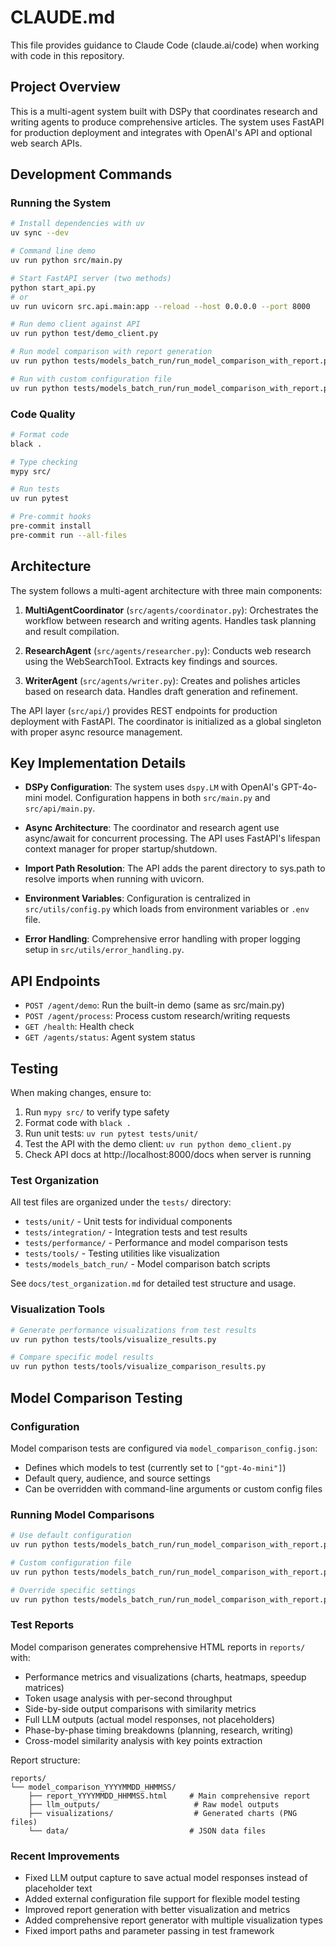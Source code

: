 # CLAUDE.md

This file provides guidance to Claude Code (claude.ai/code) when working with code in this repository.

## Project Overview

This is a multi-agent system built with DSPy that coordinates research and writing agents to produce comprehensive articles. The system uses FastAPI for production deployment and integrates with OpenAI's API and optional web search APIs.

## Development Commands

### Running the System

```bash
# Install dependencies with uv
uv sync --dev

# Command line demo
uv run python src/main.py

# Start FastAPI server (two methods)
python start_api.py
# or
uv run uvicorn src.api.main:app --reload --host 0.0.0.0 --port 8000

# Run demo client against API
uv run python test/demo_client.py

# Run model comparison with report generation
uv run python tests/models_batch_run/run_model_comparison_with_report.py

# Run with custom configuration file
uv run python tests/models_batch_run/run_model_comparison_with_report.py --config custom_config.json
```

### Code Quality

```bash
# Format code
black .

# Type checking
mypy src/

# Run tests
uv run pytest

# Pre-commit hooks
pre-commit install
pre-commit run --all-files
```

## Architecture

The system follows a multi-agent architecture with three main components:

1. **MultiAgentCoordinator** (`src/agents/coordinator.py`): Orchestrates the workflow between research and writing agents. Handles task planning and result compilation.

2. **ResearchAgent** (`src/agents/researcher.py`): Conducts web research using the WebSearchTool. Extracts key findings and sources.

3. **WriterAgent** (`src/agents/writer.py`): Creates and polishes articles based on research data. Handles draft generation and refinement.

The API layer (`src/api/`) provides REST endpoints for production deployment with FastAPI. The coordinator is initialized as a global singleton with proper async resource management.

## Key Implementation Details

- **DSPy Configuration**: The system uses `dspy.LM` with OpenAI's GPT-4o-mini model. Configuration happens in both `src/main.py` and `src/api/main.py`.

- **Async Architecture**: The coordinator and research agent use async/await for concurrent processing. The API uses FastAPI's lifespan context manager for proper startup/shutdown.

- **Import Path Resolution**: The API adds the parent directory to sys.path to resolve imports when running with uvicorn.

- **Environment Variables**: Configuration is centralized in `src/utils/config.py` which loads from environment variables or `.env` file.

- **Error Handling**: Comprehensive error handling with proper logging setup in `src/utils/error_handling.py`.

## API Endpoints

- `POST /agent/demo`: Run the built-in demo (same as src/main.py)
- `POST /agent/process`: Process custom research/writing requests
- `GET /health`: Health check
- `GET /agents/status`: Agent system status

## Testing

When making changes, ensure to:
1. Run `mypy src/` to verify type safety
2. Format code with `black .`
3. Run unit tests: `uv run pytest tests/unit/`
4. Test the API with the demo client: `uv run python demo_client.py`
5. Check API docs at http://localhost:8000/docs when server is running

### Test Organization

All test files are organized under the `tests/` directory:
- `tests/unit/` - Unit tests for individual components
- `tests/integration/` - Integration tests and test results
- `tests/performance/` - Performance and model comparison tests
- `tests/tools/` - Testing utilities like visualization
- `tests/models_batch_run/` - Model comparison batch scripts

See `docs/test_organization.md` for detailed test structure and usage.

### Visualization Tools

```bash
# Generate performance visualizations from test results
uv run python tests/tools/visualize_results.py

# Compare specific model results
uv run python tests/tools/visualize_comparison_results.py
```

## Model Comparison Testing

### Configuration

Model comparison tests are configured via `model_comparison_config.json`:
- Defines which models to test (currently set to `["gpt-4o-mini"]`)
- Default query, audience, and source settings
- Can be overridden with command-line arguments or custom config files

### Running Model Comparisons

```bash
# Use default configuration
uv run python tests/models_batch_run/run_model_comparison_with_report.py

# Custom configuration file
uv run python tests/models_batch_run/run_model_comparison_with_report.py --config custom_config.json

# Override specific settings
uv run python tests/models_batch_run/run_model_comparison_with_report.py --models gpt-4o o3 --query "Custom query"
```

### Test Reports

Model comparison generates comprehensive HTML reports in `reports/` with:
- Performance metrics and visualizations (charts, heatmaps, speedup matrices)
- Token usage analysis with per-second throughput
- Side-by-side output comparisons with similarity metrics
- Full LLM outputs (actual model responses, not placeholders)
- Phase-by-phase timing breakdowns (planning, research, writing)
- Cross-model similarity analysis with key points extraction

Report structure:
```
reports/
└── model_comparison_YYYYMMDD_HHMMSS/
    ├── report_YYYYMMDD_HHMMSS.html     # Main comprehensive report
    ├── llm_outputs/                     # Raw model outputs
    ├── visualizations/                  # Generated charts (PNG files)
    └── data/                           # JSON data files
```

### Recent Improvements

- Fixed LLM output capture to save actual model responses instead of placeholder text
- Added external configuration file support for flexible model testing
- Improved report generation with better visualization and metrics
- Added comprehensive report generator with multiple visualization types
- Fixed import paths and parameter passing in test framework